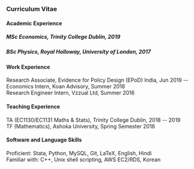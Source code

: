 ### Curriculum Vitae

#### Academic Experience
##### MSc Economics, Trinity College Dublin, 2019
##### BSc Physics, Royal Holloway, University of London, 2017

#### Work Experience
Research Associate, Evidence for Policy Design (EPoD) India, Jun 2019 --<br>
Economics Intern, Koan Advisory, Summer 2018<br>
Research Engineer Intern, Vzzual Ltd, Summer 2016

#### Teaching Experience
TA (EC1130/EC1131 Maths & Stats), Trinity College Dublin, 2018 -- 2019<br>
TF (Mathematics), Ashoka University, Spring Semester 2018

#### Software and Language Skills
Proficient: Stata, Python, MySQL, Git, LaTeX, English, Hindi<br>
Familiar with: C++, Unix shell scripting, AWS EC2/RDS, Korean